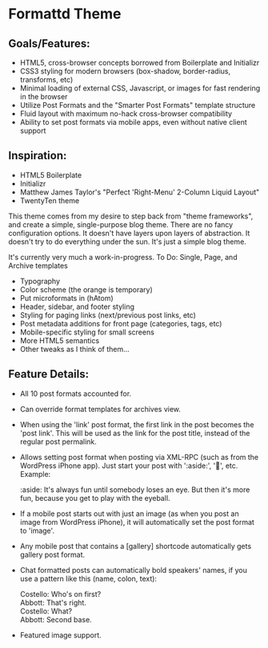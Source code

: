 Formattd Theme
==============

Goals/Features:
---------------

* HTML5, cross-browser concepts borrowed from Boilerplate and Initializr
* CSS3 styling for modern browsers (box-shadow, border-radius, transforms, etc)
* Minimal loading of external CSS, Javascript, or images for fast rendering in the browser
* Utilize Post Formats and the "Smarter Post Formats" template structure
* Fluid layout with maximum no-hack cross-browser compatibility
* Ability to set post formats via mobile apps, even without native client support

Inspiration:
------------

* HTML5 Boilerplate
* Initializr
* Matthew James Taylor's "Perfect 'Right-Menu' 2-Column Liquid Layout"
* TwentyTen theme

This theme comes from my desire to step back from "theme frameworks", and create a simple, single-purpose blog theme. There are no fancy configuration options. It doesn't have layers upon layers of abstraction. It doesn't try to do everything under the sun. It's just a simple blog theme.

It's currently very much a work-in-progress. To Do:
Single, Page, and Archive templates

* Typography
* Color scheme (the orange is temporary)
* Put microformats in (hAtom)
* Header, sidebar, and footer styling
* Styling for paging links (next/previous post links, etc)
* Post metadata additions for front page (categories, tags, etc)
* Mobile-specific styling for small screens
* More HTML5 semantics
* Other tweaks as I think of them...


Feature Details:
----------------

* All 10 post formats accounted for.
* Can override format templates for archives view.
* When using the 'link' post format, the first link in the post becomes the 'post link'. This will be used as the link for the post title, instead of the regular post permalink.
* Allows setting post format when posting via XML-RPC (such as from the WordPress iPhone app). Just start your post with ':aside:', ':link:', etc. Example:

    :aside: It's always fun until somebody loses an eye. But then it's more
    fun, because you get to play with the eyeball.

* If a mobile post starts out with just an image (as when you post an image from WordPress iPhone), it will automatically set the post format to 'image'.
* Any mobile post that contains a [gallery] shortcode automatically gets gallery post format.
* Chat formatted posts can automatically bold speakers' names, if you use a pattern like this (name, colon, text):

    Costello: Who's on first?  
    Abbott: That's right.  
    Costello: What?  
    Abbott: Second base.

* Featured image support.


